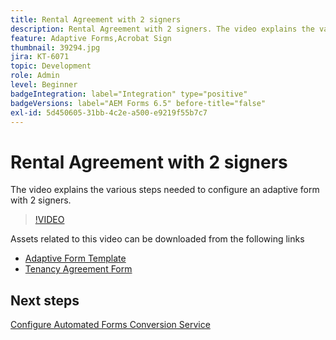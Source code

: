 ```yaml
---
title: Rental Agreement with 2 signers
description: Rental Agreement with 2 signers. The video explains the various steps needed to configure an adaptive form with 2 signers.
feature: Adaptive Forms,Acrobat Sign
thumbnail: 39294.jpg
jira: KT-6071
topic: Development
role: Admin
level: Beginner
badgeIntegration: label="Integration" type="positive"
badgeVersions: label="AEM Forms 6.5" before-title="false"
exl-id: 5d450605-31bb-4c2e-a500-e9219f55b7c7
---
```

# Rental Agreement with 2 signers

The video explains the various steps needed to configure an adaptive form with 2 signers.

>[!VIDEO](https://video.tv.adobe.com/v/39294?quality=12&learn=on)

Assets related to this video can be downloaded from the following links

* [Adaptive Form Template](assets/tenancy-agreement-template.zip)
* [Tenancy Agreement Form](assets/rental-agreement-form.zip)

## Next steps

[Configure Automated Forms Conversion Service](./configure-automated-forms-conversion-service.md)